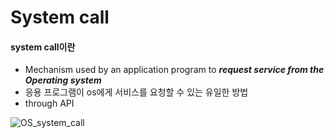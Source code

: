 # System call

#### system call이란

+ Mechanism used by an application  program to ___request service from the Operating system___
+ 응용 프로그램이 os에게 서비스를 요청할 수 있는 유일한 방법
+ through API



![OS_system_call](https://user-images.githubusercontent.com/31370590/123226402-98845580-d50e-11eb-9712-878d64a09ffc.PNG)

